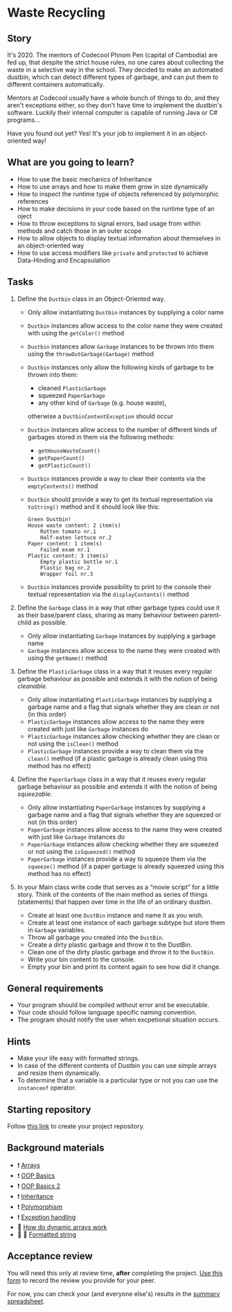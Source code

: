 # Waste Recycling

## Story

It's 2020.
The mentors of Codecool Phnom Pen (capital of Cambodia) are fed up, that despite the strict house rules, no one cares about collecting the waste in a selective way in the school.
They decided to make an automated dustbin, which can detect different types of garbage, and can put them to different containers automatically.

Mentors at Codecool usually have a whole bunch of things to do, and they aren't exceptions either, so they don't have time to implement the dustbin's software.
Luckily their internal computer is capable of running Java or C# programs...

Have you found out yet?
Yes! It's your job to implement it in an object-oriented way!

## What are you going to learn?

* How to use the basic mechanics of Inheritance
* How to use arrays and how to make them grow in size dynamically
* How to inspect the runtime type of objects referenced by polymorphic references
* How to make decisions in your code based on the runtime type of an oject
* How to throw exceptions to signal errors, bad usage from within methods and catch those in an outer scope
* How to allow objects to display textual information about themselves in an object-oriented way
* How to use access modifiers like `private` and `protected` to achieve Data-Hinding and Encapsulation

## Tasks


1. Define the `Dustbin` class in an Object-Oriented way.

    - Only allow instantiating `Dustbin` instances by supplying a color name
    - `Dustbin` instances allow access to the color name they were created with using the `getColor()` method
    - `Dustbin` instances allow `Garbage` instances to be thrown into them using the `throwOutGarbage(Garbage)` method
    - `Dustbin` instances only allow the following kinds of garbage to be thrown into them:
      - cleaned `PlasticGarbage`
      - squeezed `PaperGarbage`
      - any other kind of `Garbage` (e.g. house waste),

      otherwise a `DustbinContentException` should occur
    - `Dustbin` instances allow access to the number of different kinds of garbages stored in them via the following methods:
      - `getHouseWasteCount()`
      - `getPaperCount()`
      - `getPlasticCount()`
    - `Dustbin` instances provide a way to clear their contents via the `emptyContents()` method
    - `Dustbin` should provide a way to get its textual representation via `toString()` method and it should look like this:
    
      ```
      Green Dustbin!
      House waste content: 2 item(s)
          Rotten tomato nr.1
          Half-eaten lettuce nr.2
      Paper content: 1 item(s)
          Failed exam nr.1
      Plastic content: 3 item(s)
          Empty plastic bottle nr.1
          Plastic bag nr.2
          Wrapper foil nr.3
      ```
    - `Dustbin` instances provide possibility to print to the console their textual representation via the `displayContents()` method

2. Define the `Garbage` class in a way that other garbage types could use it as their base/parent class, sharing as many behaviour between parent-child as possible.

    - Only allow instantiating `Garbage` instances by supplying a garbage name
    - `Garbage` instances allow access to the name they were created with using the `getName()` method

3. Define the `PlasticGarbage` class in a way that it reuses every regular garbage behaviour as possible and extends it with the notion of being *cleanable*.

    - Only allow instantiating `PlasticGarbage` instances by supplying a garbage name and a flag that signals whether they are clean or not (in this order)
    - `PlasticGarbage` instances allow access to the name they were created with just like `Garbage` instances do
    - `PlasticGarbage` instances allow checking whether they are clean or not using the `isClean()` method
    - `PlasticGarbage` instances provide a way to clean them via the `clean()` method (if a plastic garbage is already clean using this method has no effect)

4. Define the `PaperGarbage` class in a way that it reuses every regular garbage behaviour as possible and extends it with the notion of being *squeezable*.

    - Only allow instantiating `PaperGarbage` instances by supplying a garbage name and a flag that signals whether they are squeezed or not (in this order)
    - `PaperGarbage` instances allow access to the name they were created with just like `Garbage` instances do
    - `PaperGarbage` instances allow checking whether they are squeezed or not using the `isSqueezed()` method
    - `PaperGarbage` instances provide a way to squeeze them via the `squeeze()` method (if a paper garbage is already squeezed using this method has no effect)

5. In your Main class write code that serves as a “movie script” for a little story. Think of the contents of the main method as series of things (statements) that happen over time in the life of an ordinary dustbin.

    - Create at least one `DustBin` instance and name it as you wish.
    - Create at least one instance of each garbage subtype but store them in `Garbage` variables.
    - Throw all garbage you created into the `DustBin`.
    - Create a dirty plastic garbage and throw it to the DustBin.
    - Clean one of the dirty plastic garbage and throw it to the `DustBin`.
    - Write your bin content to the console.
    - Empty your bin and print its content again to see how did it change.


## General requirements


 - Your program should be compiled without error and be executable.
 - Your code should follow language specific naming convention.
 - The program should notify the user when excpetional situation occurs.

## Hints

* Make your life easy with formatted strings.
* In case of the different contents of Dustbin you can use simple arrays and resize them dynamically.
* To determine that a variable is a particular type or not you can use the `instanceof` operator.

## Starting repository

Follow [this link](https://journey.code.cool/v2/project/solo/blueprint/waste-recycling-java/java) to create your project repository.

## Background materials

* :exclamation: [Arrays](https://learn.code.cool/full-stack/#/../pages/java/arrays)
* :exclamation: [OOP Basics](https://learn.code.cool/full-stack/#/../pages/java/basics-of-object-oriented-programming)
* :exclamation: [OOP Basics 2](https://learn.code.cool/full-stack/#/../pages/java/basics-of-object-oriented-programming-with-java-part-2)
* :exclamation: [Inheritance](https://learn.code.cool/full-stack/#/../pages/java/inheritance)
* :exclamation: [Polymorphism](https://learn.code.cool/full-stack/#/../pages/java/polymorphism)
* :exclamation: [Exception handling](https://learn.code.cool/full-stack/#/../pages/java/exception-handling)
* :lollipop: [How do dynamic arrays work](https://www.geeksforgeeks.org/how-do-dynamic-arrays-work/)
* :movie_camera: :open_book: [Formatted string](https://www.youtube.com/watch?v=hCG1mNIVn54)

## Acceptance review

You will need this only at review time, **after** completing the project.
[Use this form](https://forms.gle/k9wCqT7Lua1MtNJf7) to record the review you provide for your peer.

For now, you can check your (and everyone else's) results in the [summary spreadsheet](https://docs.google.com/spreadsheets/d/1otJkV-zl-Sfg3BWX1ZbFJ_e-GpLf5Jr6oSysZTfpfD4/edit#gid=31463349).
